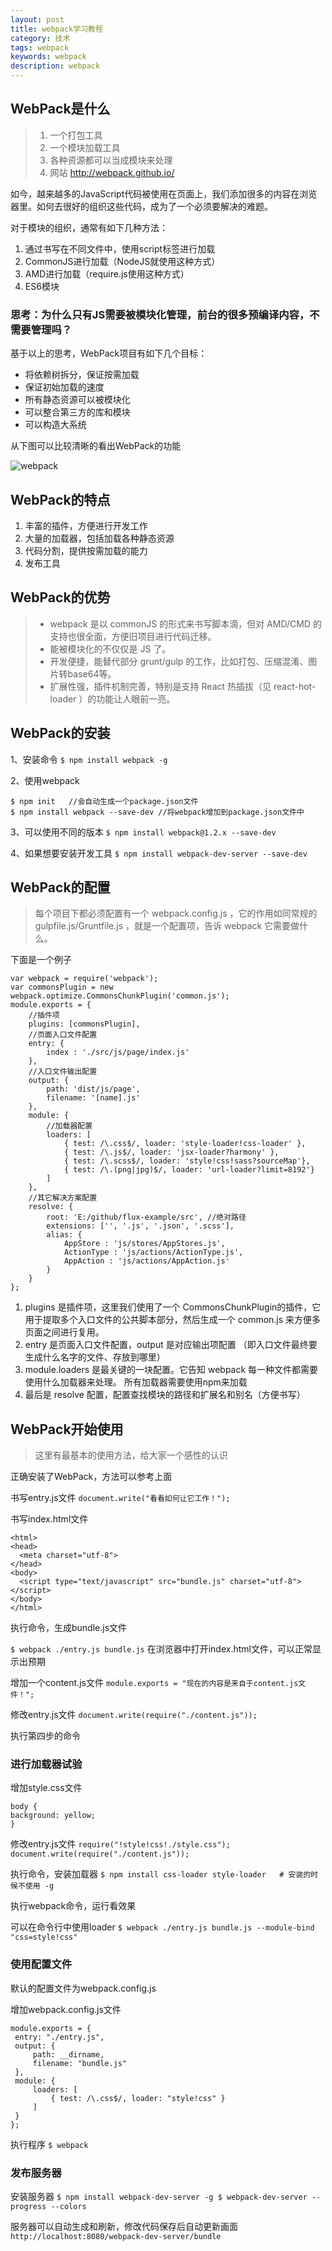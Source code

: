 ```yaml
---
layout: post
title: webpack学习教程
category: 技术
tags: webpack
keywords: webpack
description: webpack
---
```



## WebPack是什么

>  1. 一个打包工具
>  2. 一个模块加载工具
>  3. 各种资源都可以当成模块来处理
>  4. 网站 http://webpack.github.io/

如今，越来越多的JavaScript代码被使用在页面上，我们添加很多的内容在浏览器里。如何去很好的组织这些代码，成为了一个必须要解决的难题。

对于模块的组织，通常有如下几种方法：

1. 通过书写在不同文件中，使用script标签进行加载
2. CommonJS进行加载（NodeJS就使用这种方式）
3. AMD进行加载（require.js使用这种方式）
4. ES6模块

###   思考：为什么只有JS需要被模块化管理，前台的很多预编译内容，不需要管理吗？

基于以上的思考，WebPack项目有如下几个目标：

* 将依赖树拆分，保证按需加载
* 保证初始加载的速度
* 所有静态资源可以被模块化
* 可以整合第三方的库和模块
* 可以构造大系统

从下图可以比较清晰的看出WebPack的功能

![webpack](http://upload-images.jianshu.io/upload_images/401663-3b68765ce208588f.png)

## WebPack的特点

1. 丰富的插件，方便进行开发工作
2. 大量的加载器，包括加载各种静态资源
3. 代码分割，提供按需加载的能力
4. 发布工具

## WebPack的优势

> * webpack 是以 commonJS 的形式来书写脚本滴，但对 AMD/CMD 的支持也很全面，方便旧项目进行代码迁移。
> * 能被模块化的不仅仅是 JS 了。
> * 开发便捷，能替代部分 grunt/gulp 的工作，比如打包、压缩混淆、图片转base64等。
> * 扩展性强，插件机制完善，特别是支持 React 热插拔（见 react-hot-loader ）的功能让人眼前一亮。

## WebPack的安装

1、安装命令
`
$ npm install webpack -g
`

2、使用webpack
```
$ npm init   //会自动生成一个package.json文件
$ npm install webpack --save-dev //将webpack增加到package.json文件中
```

3、可以使用不同的版本
`
$ npm install webpack@1.2.x --save-dev
`

4、如果想要安装开发工具
`
$ npm install webpack-dev-server --save-dev
`

## WebPack的配置

> 每个项目下都必须配置有一个 webpack.config.js ，它的作用如同常规的 gulpfile.js/Gruntfile.js ，就是一个配置项，告诉 webpack 它需要做什么。

下面是一个例子

```
var webpack = require('webpack');
var commonsPlugin = new webpack.optimize.CommonsChunkPlugin('common.js');
module.exports = {
    //插件项
    plugins: [commonsPlugin],
    //页面入口文件配置
    entry: {
        index : './src/js/page/index.js'
    },
    //入口文件输出配置
    output: {
        path: 'dist/js/page',
        filename: '[name].js'
    },
    module: {
        //加载器配置
        loaders: [
            { test: /\.css$/, loader: 'style-loader!css-loader' },
            { test: /\.js$/, loader: 'jsx-loader?harmony' },
            { test: /\.scss$/, loader: 'style!css!sass?sourceMap'},
            { test: /\.(png|jpg)$/, loader: 'url-loader?limit=8192'}
        ]
    },
    //其它解决方案配置
    resolve: {
        root: 'E:/github/flux-example/src', //绝对路径
        extensions: ['', '.js', '.json', '.scss'],
        alias: {
            AppStore : 'js/stores/AppStores.js',
            ActionType : 'js/actions/ActionType.js',
            AppAction : 'js/actions/AppAction.js'
        }
    }
};
```

1. plugins 是插件项，这里我们使用了一个 CommonsChunkPlugin的插件，它用于提取多个入口文件的公共脚本部分，然后生成一个 common.js 来方便多页面之间进行复用。
2. entry 是页面入口文件配置，output 是对应输出项配置 （即入口文件最终要生成什么名字的文件、存放到哪里）
3. module.loaders 是最关键的一块配置。它告知 webpack 每一种文件都需要使用什么加载器来处理。 所有加载器需要使用npm来加载
4. 最后是 resolve 配置，配置查找模块的路径和扩展名和别名（方便书写）


## WebPack开始使用

> 这里有最基本的使用方法，给大家一个感性的认识

正确安装了WebPack，方法可以参考上面

书写entry.js文件
`
document.write("看看如何让它工作！");
`

书写index.html文件
```
<html>
<head>
  <meta charset="utf-8">
</head>
<body>
  <script type="text/javascript" src="bundle.js" charset="utf-8"></script>
</body>
</html>
```

执行命令，生成bundle.js文件

`
$ webpack ./entry.js bundle.js
`
在浏览器中打开index.html文件，可以正常显示出预期

增加一个content.js文件
`
module.exports = "现在的内容是来自于content.js文件！";
`

修改entry.js文件
`
document.write(require("./content.js"));
`

执行第四步的命令

### 进行加载器试验


增加style.css文件
```
body {
background: yellow;
}
```

修改entry.js文件
``
require("!style!css!./style.css");
document.write(require("./content.js"));
``

执行命令，安装加载器
`
$ npm install css-loader style-loader   # 安装的时候不使用 -g
`

执行webpack命令，运行看效果

可以在命令行中使用loader
`
$ webpack ./entry.js bundle.js --module-bind "css=style!css"
`

### 使用配置文件 
默认的配置文件为webpack.config.js

增加webpack.config.js文件
```
module.exports = {
 entry: "./entry.js",
 output: {
     path: __dirname,
     filename: "bundle.js"
 },
 module: {
     loaders: [
         { test: /\.css$/, loader: "style!css" }
     ]
 }
};
```

执行程序
`
$ webpack
`

### 发布服务器

安装服务器
`
$ npm install webpack-dev-server -g
$ webpack-dev-server --progress --colors
`

服务器可以自动生成和刷新，修改代码保存后自动更新画面
`
http://localhost:8080/webpack-dev-server/bundle
`

























